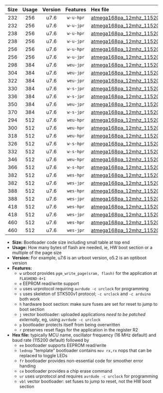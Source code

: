 |Size|Usage|Version|Features|Hex file|
|:-:|:-:|:-:|:-:|:--|
|232|256|u7.6|`w-u-hpr`|[atmega168pa_12mhz_115200bps_ur.hex](https://raw.githubusercontent.com/stefanrueger/urboot/main/bootloaders/atmega168pa/fcpu_12mhz/115200_bps/atmega168pa_12mhz_115200bps_ur.hex)|
|232|256|u7.6|`w-u-jpr`|[atmega168pa_12mhz_115200bps_ur_vbl.hex](https://raw.githubusercontent.com/stefanrueger/urboot/main/bootloaders/atmega168pa/fcpu_12mhz/115200_bps/atmega168pa_12mhz_115200bps_ur_vbl.hex)|
|238|256|u7.6|`w-u-hpr`|[atmega168pa_12mhz_115200bps_lednop_ur.hex](https://raw.githubusercontent.com/stefanrueger/urboot/main/bootloaders/atmega168pa/fcpu_12mhz/115200_bps/atmega168pa_12mhz_115200bps_lednop_ur.hex)|
|238|256|u7.6|`w-u-jpr`|[atmega168pa_12mhz_115200bps_lednop_ur_vbl.hex](https://raw.githubusercontent.com/stefanrueger/urboot/main/bootloaders/atmega168pa/fcpu_12mhz/115200_bps/atmega168pa_12mhz_115200bps_lednop_ur_vbl.hex)|
|256|256|u7.6|`w-u-hpr`|[atmega168pa_12mhz_115200bps_lednop_fr_ur.hex](https://raw.githubusercontent.com/stefanrueger/urboot/main/bootloaders/atmega168pa/fcpu_12mhz/115200_bps/atmega168pa_12mhz_115200bps_lednop_fr_ur.hex)|
|256|256|u7.6|`w-u-jpr`|[atmega168pa_12mhz_115200bps_lednop_fr_ur_vbl.hex](https://raw.githubusercontent.com/stefanrueger/urboot/main/bootloaders/atmega168pa/fcpu_12mhz/115200_bps/atmega168pa_12mhz_115200bps_lednop_fr_ur_vbl.hex)|
|298|384|u7.6|`weu-jpr`|[atmega168pa_12mhz_115200bps_ee_ur_vbl.hex](https://raw.githubusercontent.com/stefanrueger/urboot/main/bootloaders/atmega168pa/fcpu_12mhz/115200_bps/atmega168pa_12mhz_115200bps_ee_ur_vbl.hex)|
|304|384|u7.6|`weu-jpr`|[atmega168pa_12mhz_115200bps_ee_lednop_ur_vbl.hex](https://raw.githubusercontent.com/stefanrueger/urboot/main/bootloaders/atmega168pa/fcpu_12mhz/115200_bps/atmega168pa_12mhz_115200bps_ee_lednop_ur_vbl.hex)|
|322|384|u7.6|`weu-jpr`|[atmega168pa_12mhz_115200bps_ee_lednop_fr_ur_vbl.hex](https://raw.githubusercontent.com/stefanrueger/urboot/main/bootloaders/atmega168pa/fcpu_12mhz/115200_bps/atmega168pa_12mhz_115200bps_ee_lednop_fr_ur_vbl.hex)|
|330|384|u7.6|`w-s-jpr`|[atmega168pa_12mhz_115200bps_vbl.hex](https://raw.githubusercontent.com/stefanrueger/urboot/main/bootloaders/atmega168pa/fcpu_12mhz/115200_bps/atmega168pa_12mhz_115200bps_vbl.hex)|
|336|384|u7.6|`w-s-jpr`|[atmega168pa_12mhz_115200bps_lednop_vbl.hex](https://raw.githubusercontent.com/stefanrueger/urboot/main/bootloaders/atmega168pa/fcpu_12mhz/115200_bps/atmega168pa_12mhz_115200bps_lednop_vbl.hex)|
|350|384|u7.6|`weu-jpr`|[atmega168pa_12mhz_115200bps_ee_lednop_fr_ce_ur_vbl.hex](https://raw.githubusercontent.com/stefanrueger/urboot/main/bootloaders/atmega168pa/fcpu_12mhz/115200_bps/atmega168pa_12mhz_115200bps_ee_lednop_fr_ce_ur_vbl.hex)|
|370|384|u7.6|`w-s-jpr`|[atmega168pa_12mhz_115200bps_lednop_fr_vbl.hex](https://raw.githubusercontent.com/stefanrueger/urboot/main/bootloaders/atmega168pa/fcpu_12mhz/115200_bps/atmega168pa_12mhz_115200bps_lednop_fr_vbl.hex)|
|294|512|u7.6|`weu-hpr`|[atmega168pa_12mhz_115200bps_ee_ur.hex](https://raw.githubusercontent.com/stefanrueger/urboot/main/bootloaders/atmega168pa/fcpu_12mhz/115200_bps/atmega168pa_12mhz_115200bps_ee_ur.hex)|
|300|512|u7.6|`weu-hpr`|[atmega168pa_12mhz_115200bps_ee_lednop_ur.hex](https://raw.githubusercontent.com/stefanrueger/urboot/main/bootloaders/atmega168pa/fcpu_12mhz/115200_bps/atmega168pa_12mhz_115200bps_ee_lednop_ur.hex)|
|318|512|u7.6|`weu-hpr`|[atmega168pa_12mhz_115200bps_ee_lednop_fr_ur.hex](https://raw.githubusercontent.com/stefanrueger/urboot/main/bootloaders/atmega168pa/fcpu_12mhz/115200_bps/atmega168pa_12mhz_115200bps_ee_lednop_fr_ur.hex)|
|326|512|u7.6|`w-s-hpr`|[atmega168pa_12mhz_115200bps.hex](https://raw.githubusercontent.com/stefanrueger/urboot/main/bootloaders/atmega168pa/fcpu_12mhz/115200_bps/atmega168pa_12mhz_115200bps.hex)|
|332|512|u7.6|`w-s-hpr`|[atmega168pa_12mhz_115200bps_lednop.hex](https://raw.githubusercontent.com/stefanrueger/urboot/main/bootloaders/atmega168pa/fcpu_12mhz/115200_bps/atmega168pa_12mhz_115200bps_lednop.hex)|
|346|512|u7.6|`weu-hpr`|[atmega168pa_12mhz_115200bps_ee_lednop_fr_ce_ur.hex](https://raw.githubusercontent.com/stefanrueger/urboot/main/bootloaders/atmega168pa/fcpu_12mhz/115200_bps/atmega168pa_12mhz_115200bps_ee_lednop_fr_ce_ur.hex)|
|366|512|u7.6|`w-s-hpr`|[atmega168pa_12mhz_115200bps_lednop_fr.hex](https://raw.githubusercontent.com/stefanrueger/urboot/main/bootloaders/atmega168pa/fcpu_12mhz/115200_bps/atmega168pa_12mhz_115200bps_lednop_fr.hex)|
|382|512|u7.6|`wes-hpr`|[atmega168pa_12mhz_115200bps_ee.hex](https://raw.githubusercontent.com/stefanrueger/urboot/main/bootloaders/atmega168pa/fcpu_12mhz/115200_bps/atmega168pa_12mhz_115200bps_ee.hex)|
|382|512|u7.6|`wes-jpr`|[atmega168pa_12mhz_115200bps_ee_vbl.hex](https://raw.githubusercontent.com/stefanrueger/urboot/main/bootloaders/atmega168pa/fcpu_12mhz/115200_bps/atmega168pa_12mhz_115200bps_ee_vbl.hex)|
|388|512|u7.6|`wes-hpr`|[atmega168pa_12mhz_115200bps_ee_lednop.hex](https://raw.githubusercontent.com/stefanrueger/urboot/main/bootloaders/atmega168pa/fcpu_12mhz/115200_bps/atmega168pa_12mhz_115200bps_ee_lednop.hex)|
|388|512|u7.6|`wes-jpr`|[atmega168pa_12mhz_115200bps_ee_lednop_vbl.hex](https://raw.githubusercontent.com/stefanrueger/urboot/main/bootloaders/atmega168pa/fcpu_12mhz/115200_bps/atmega168pa_12mhz_115200bps_ee_lednop_vbl.hex)|
|418|512|u7.6|`wes-hpr`|[atmega168pa_12mhz_115200bps_ee_lednop_fr.hex](https://raw.githubusercontent.com/stefanrueger/urboot/main/bootloaders/atmega168pa/fcpu_12mhz/115200_bps/atmega168pa_12mhz_115200bps_ee_lednop_fr.hex)|
|418|512|u7.6|`wes-jpr`|[atmega168pa_12mhz_115200bps_ee_lednop_fr_vbl.hex](https://raw.githubusercontent.com/stefanrueger/urboot/main/bootloaders/atmega168pa/fcpu_12mhz/115200_bps/atmega168pa_12mhz_115200bps_ee_lednop_fr_vbl.hex)|
|460|512|u7.6|`wes-hpr`|[atmega168pa_12mhz_115200bps_ee_lednop_fr_ce.hex](https://raw.githubusercontent.com/stefanrueger/urboot/main/bootloaders/atmega168pa/fcpu_12mhz/115200_bps/atmega168pa_12mhz_115200bps_ee_lednop_fr_ce.hex)|
|460|512|u7.6|`wes-jpr`|[atmega168pa_12mhz_115200bps_ee_lednop_fr_ce_vbl.hex](https://raw.githubusercontent.com/stefanrueger/urboot/main/bootloaders/atmega168pa/fcpu_12mhz/115200_bps/atmega168pa_12mhz_115200bps_ee_lednop_fr_ce_vbl.hex)|

- **Size:** Bootloader code size including small table at top end
- **Usage:** How many bytes of flash are needed, ie, HW boot section or a multiple of the page size
- **Version:** For example, u7.6 is an urboot version, o5.2 is an optiboot version
- **Features:**
  + `w` urboot provides `pgm_write_page(sram, flash)` for the application at `FLASHEND-4+1`
  + `e` EEPROM read/write support
  + `u` uses urprotocol requiring `avrdude -c urclock` for programming
  + `s` uses skeleton of STK500v1 protocol; `-c urclock` and `-c arduino` both work
  + `h` hardware boot section: make sure fuses are set for reset to jump to boot section
  + `j` vector bootloader: uploaded applications *need to be patched externally*, eg, using `avrdude -c urclock`
  + `p` bootloader protects itself from being overwritten
  + `r` preserves reset flags for the application in the register R2
- **Hex file:** typically MCU name, oscillator frequency (16 MHz default) and baud rate (115200 default) followed by
  + `ee` bootloader supports EEPROM read/write
  + `lednop` "template" bootloader contains `mov rx,rx` nops that can be replaced to toggle LEDs
  + `fr` bootloader provides non-essential code for smoother error handing
  + `ce` bootloader provides a chip erase command
  + `ur` uses urprotocol and requires `avrdude -c urclock` for programming
  + `vbl` vector bootloader: set fuses to jump to reset, not the HW boot section
